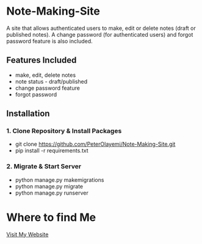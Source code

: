 # Note-Making-Site
A site that allows authenticated users to make, edit or delete notes (draft or published notes). A change password (for authenticated users) and forgot password feature is also included.

## Features Included
* make, edit, delete notes
* note status - draft/published
* change password feature
* forgot password 

## Installation
### 1. Clone Repository & Install Packages

- git clone https://github.com/PeterOlayemi/Note-Making-Site.git
- pip install -r requirements.txt

### 2. Migrate & Start Server
* python manage.py makemigrations
* python manage.py migrate
* python manage.py runserver

# Where to find Me
[Visit My Website](https://peterolayemi.github.io)
